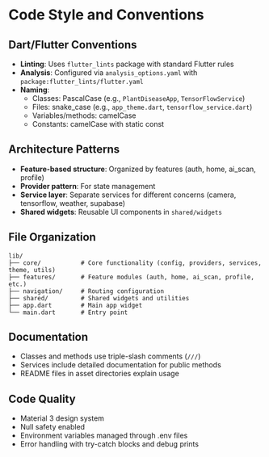 # Code Style and Conventions

## Dart/Flutter Conventions
- **Linting**: Uses `flutter_lints` package with standard Flutter rules
- **Analysis**: Configured via `analysis_options.yaml` with `package:flutter_lints/flutter.yaml`
- **Naming**: 
  - Classes: PascalCase (e.g., `PlantDiseaseApp`, `TensorFlowService`)
  - Files: snake_case (e.g., `app_theme.dart`, `tensorflow_service.dart`)
  - Variables/methods: camelCase
  - Constants: camelCase with static const

## Architecture Patterns
- **Feature-based structure**: Organized by features (auth, home, ai_scan, profile)
- **Provider pattern**: For state management
- **Service layer**: Separate services for different concerns (camera, tensorflow, weather, supabase)
- **Shared widgets**: Reusable UI components in `shared/widgets`

## File Organization
```
lib/
├── core/           # Core functionality (config, providers, services, theme, utils)
├── features/       # Feature modules (auth, home, ai_scan, profile, etc.)
├── navigation/     # Routing configuration
├── shared/         # Shared widgets and utilities
├── app.dart        # Main app widget
└── main.dart       # Entry point
```

## Documentation
- Classes and methods use triple-slash comments (`///`)
- Services include detailed documentation for public methods
- README files in asset directories explain usage

## Code Quality
- Material 3 design system
- Null safety enabled
- Environment variables managed through .env files
- Error handling with try-catch blocks and debug prints